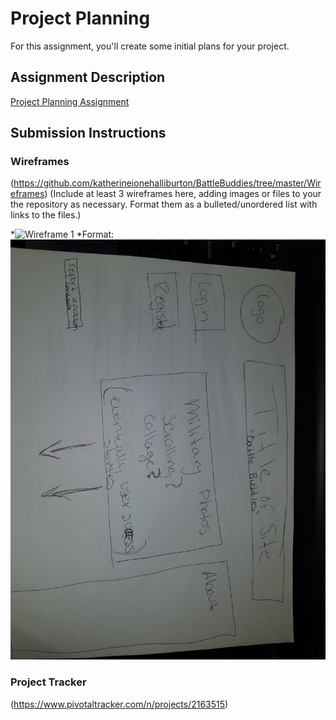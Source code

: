 # Project Planning
For this assignment, you'll create some initial plans for your project.

## Assignment Description
[Project Planning Assignment](https://education.launchcode.org/liftoff/assignments/planning/)

## Submission Instructions

### Wireframes
(https://github.com/katherineionehalliburton/BattleBuddies/tree/master/Wireframes)
(Include at least 3 wireframes here, adding images or files to your the repository as necessary. Format them as a bulleted/unordered list with links to the files.)

*![Wireframe 1](/20180424_151558.jng)
	*Format: ![Github Link](https://github.com/katherineionehalliburton/BattleBuddies/blob/master/Wireframes/20180424_151558.jpg)

### Project Tracker
(https://www.pivotaltracker.com/n/projects/2163515)
